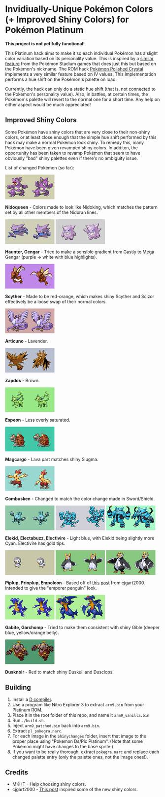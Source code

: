 # Invidiually-Unique Pokémon Colors (+ Improved Shiny Colors) for Pokémon Platinum

**This project is not yet fully functional!**

This Platinum hack aims to make it so each individual Pokémon has a slight color variation based on its personality value. This is inspired by a [similar feature](https://guidesmedia.ign.com/guides/9846/images/pikacolors.jpg) from the Pokémon Stadium games that does just this but based on the Pokémon's nickname. The ROM hack [Pokémon Polished Crystal](https://github.com/Rangi42/polishedcrystal) implements a very similar feature based on IV values. This implementation performs a hue shift on the Pokémon's palette on load.

Currently, the hack can only do a static hue shift (that is, not connected to the Pokémon's personality value). Also, in battles, at certain times, the Pokémon's palette will revert to the normal one for a short time. Any help on either aspect would be much appreciated!


## Improved Shiny Colors

Some Pokémon have shiny colors that are very close to their non-shiny colors, or at least close enough that the simple hue shift performed by this hack may make a normal Pokémon look shiny. To remedy this, many Pokémon have been given revamped shiny colors. In additon, the opportunity has been taken to revamp Pokémon that seem to have obviously "bad" shiny palettes even if there's no ambiguity issue.

List of changed Pokémon (so far):

![Nidoqueen](ShinyChanges/nidoqueen_shiny.png)

**Nidoqueen** - Colors made to look like Nidoking, which matches the pattern set by all other members of the Nidoran lines.

![Haunter](ShinyChanges/haunter_shiny.png) ![Gengar](ShinyChanges/gengar_shiny.png)

**Haunter, Gengar** - Tried to make a sensible gradient from Gastly to Mega Gengar (purple -> white with blue highlights).

![Scyther](ShinyChanges/scyther_shiny.png)

**Scyther** - Made to be red-orange, which makes shiny Scyther and Scizor effectively be a loose swap of their normal colors.

![Articuno](ShinyChanges/articuno_shiny.png)

**Articuno** - Lavender.

![Zapdos](ShinyChanges/zapdos_shiny.png)

**Zapdos** - Brown.

![Espeon](ShinyChanges/espeon_shiny.png)

**Espeon** - Less overly saturated.

![Magcargo](ShinyChanges/magcargo_shiny.png)

**Magcargo** - Lava part matches shiny Slugma.

![Combusken](ShinyChanges/combusken_shiny.png)

**Combusken** - Changed to match the color change made in Sword/Shield.

![Elekid](ShinyChanges/elekid_shiny.png) ![Electabuzz](ShinyChanges/electabuzz_shiny.png) ![Electivire](ShinyChanges/electivire_shiny.png)

**Elekid, Electabuzz, Electivire** - Light blue, with Elekid being slightly more Cyan. Electivire has gold tips.

![Piplup](ShinyChanges/piplup_shiny.png) ![Prinplup](ShinyChanges/prinplup_shiny.png) ![Empoleon](ShinyChanges/empoleon_shiny.png)

**Piplup, Prinplup, Empoleon** - Based off of [this post](https://imgur.com/t/shinypokemon/LMnl0Jx) from cjgart2000. Intended to give the "emporer penguin" look.

![Gabite](ShinyChanges/gabite_shiny.png) ![Garchomp](ShinyChanges/garchomp_shiny.png)

**Gabite, Garchomp** - Tried to make them consistent with shiny Gible (deeper blue, yellow/orange belly).

![Dusknoir](ShinyChanges/dusknoir_shiny.png)

**Dusknoir** - Red to match shiny Duskull and Dusclops.


## Building

1. Install a [D compiler](https://dlang.org/download.html).
2. Use a program like Nitro Explorer 3 to extract `arm9.bin` from your Platinum ROM.
3. Place it in the root folder of this repo, and name it `arm9_vanilla.bin`
4. Run `./build.sh`.
5. Inject `arm9_patched.bin` back into `arm9.bin`.
6. Extract `pl_pokegra.narc`.
7. For each image in the `ShinyChanges` folder, insert that image to the proper place using "Pokemon Ds/Pic Platinum". (Note that some Pokémon might have changes to the base sprite.)
8. If you want to be really thorough, extract `pokegra.narc` and replace each changed palette entry (only the palette ones, not the image ones!).


## Credits

* MKHT - Help choosing shiny colors.
* cjgart2000 - [This post](https://imgur.com/t/shinypokemon/LMnl0Jx) inspired some of the new shiny colors.